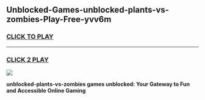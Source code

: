 
## Unblocked-Games-unblocked-plants-vs-zombies-Play-Free-yvv6m
<h3>
<a href="https://premium76.site?title=unblocked-plants-vs-zombies&ref=18A">CLICK TO PLAY</a></h3>
<hr>

<h3>
<a href="https://premium76.site?title=unblocked-plants-vs-zombies&ref=18A">CLICK 2 PLAY</a>
  
</h3>

<a href="https://premium76.site?title=unblocked-plants-vs-zombies&ref=18A"><img src="https://clearcache.store/games.png"></a>


**unblocked-plants-vs-zombies games unblocked: Your Gateway to Fun and Accessible Online Gaming**
